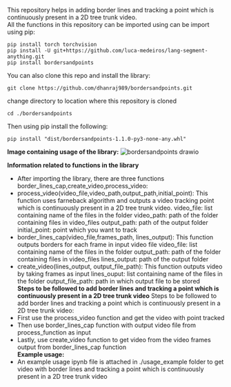This repository helps in adding border lines and tracking a point which is continuously present in a 2D tree trunk video.  
All the functions in this repository can be imported using can be import using pip:  
```
pip install torch torchvision
pip install -U git+https://github.com/luca-medeiros/lang-segment-anything.git
pip install bordersandpoints
```
You can also clone this repo and install the library:
```
git clone https://github.com/dhanraj989/bordersandpoints.git
```
change directory to location where this repository is cloned
```
cd ./bordersandpoints
```
Then using pip install the following:  
```
pip install "dist/bordersandpoints-1.1.0-py3-none-any.whl"
```
**Image containing usage of the library:**
![bordersandpoints drawio](https://github.com/dhanraj989/bordersandpoints/assets/75594686/6037b10c-2afe-4976-834f-dfe0aaecba02)  

**Information related to functions in the library**
* After importing the library, there are three functions border_lines_cap,create_video,process_video:
* process_video(video_file,video_path,output_path,initial_point): This function uses farneback algorithm and outputs a video tracking point which is continuously present in a 2D tree trunk video.
  video_file: list containing name of the files in the folder
  video_path: path of the folder containing files in video_files
  output_path: path of the output folder
  initial_point: point which you want to track
* border_lines_cap(video_file,frames_path, lines_output): This function outputs borders for each frame in input video file
  video_file: list containing name of the files in the folder
  output_path: path of the folder containing files in video_files
  lines_output: path of the output folder
* create_video(lines_output, output_file_path): This function outputs video by taking frames as input
  lines_ouput: list containing name of the files in the folder
  output_file_path: path in which output file to be stored  
**Steps to be followed to add border lines and tracking a point which is continuously present in a 2D tree trunk video**
Steps to be followed to add border lines and tracking a point which is continuously present in a 2D tree trunk video:
* First use the process_video function and get the video with point tracked
* Then use border_lines_cap function with output video file from process_function as input
* Lastly, use create_video function to get video from the video frames output from border_lines_cap function  
**Example usage:**  
* An example usage ipynb file is attached in ./usage_example folder to get video with border lines and tracking a point which is continuously present in a 2D tree trunk video
